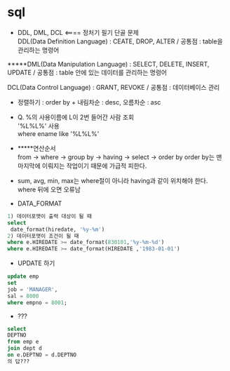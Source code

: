 # sql  
- DDL, DML, DCL <==== 정처기 필기 단골 문제  
DDL(Data Definition Language) : CEATE, DROP, ALTER / 공통점 : table을 관리하는 명령어  

*****DML(Data Manipulation Language) : SELECT, DELETE, INSERT, UPDATE / 공통점 : table 안에 있는 데이터를 관리하는 명령어  

DCL(Data Control Language) : GRANT, REVOKE / 공통점 : 데이터베이스 관리  

- 정렬하기 : order by + 내림차순 : desc, 오름차순 : asc  

- Q. %의 사용이름에 L이 2번 들어간 사람 조회  
'%L%L%' 사용  
where ename like '%L%L%'  

- *****연산순서  
from -> where -> group by -> having -> select -> order by 
order by는 맨 마지막에 이뤄지는 작업이기 때문에 가급적 피한다.  

- sum, avg, min, max는 where절이 아니라 having과 같이 위치해야 한다.  
where 뒤에 오면 오류남 

- DATA_FORMAT  
```sql
1) 데이터포맷이 출력 대상이 될 때 
select
 date_format(hiredate, '%y-%m')
2) 데이터포맷이 조건이 될 때
where e.HIREDATE >= date_format(830101,'%y-%m-%d') 
where e.HIREDATE >= date_format(HIREDATE ,'1983-01-01')
```

- UPDATE 하기
```sql
update emp
set 
job = 'MANAGER',  
sal = 8000  
where empno = 8001;
```
- ???
```sql
select
DEPTNO 
from emp e 
join dept d 
on e.DEPTNO = d.DEPTNO 
의 답???
```


